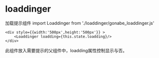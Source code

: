 # loaddinger
加载提示组件
import Loaddinger from './loaddinger/gonabe_loaddinger.js'

    <div style={{width:'500px',height:'500px'}} >
        <Loaddinger loadding={this.state.loadding}/>
    </div>

此组件放入需要提示的父组件中，loadding属性控制显示与否。
